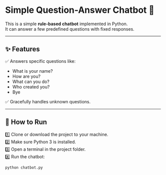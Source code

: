 # Simple Question-Answer Chatbot 🤖

This is a simple **rule-based chatbot** implemented in Python.  
It can answer a few predefined questions with fixed responses.  

---

## ✨ Features

✅ Answers specific questions like:
- What is your name?
- How are you?
- What can you do?
- Who created you?
- Bye

✅ Gracefully handles unknown questions.

---

## 🚀 How to Run

1️⃣ Clone or download the project to your machine.  
2️⃣ Make sure Python 3 is installed.  
3️⃣ Open a terminal in the project folder.  
4️⃣ Run the chatbot:

```bash
python chatbot.py
